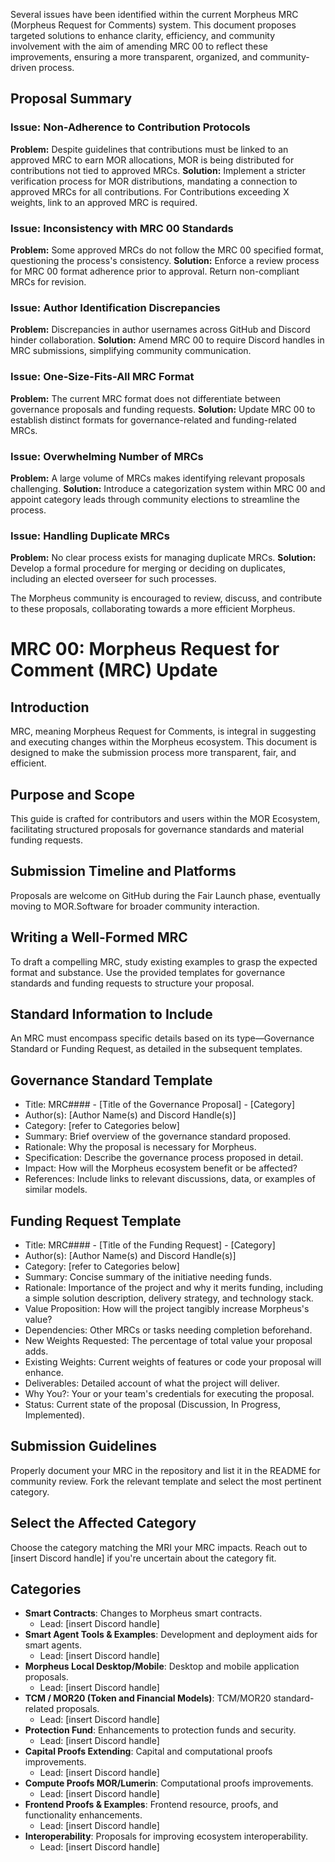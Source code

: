 Several issues have been identified within the current Morpheus MRC (Morpheus Request for Comments) system. This document proposes targeted solutions to enhance clarity, efficiency, and community involvement with the aim of amending MRC 00 to reflect these improvements, ensuring a more transparent, organized, and community-driven process.

## Proposal Summary

### Issue: Non-Adherence to Contribution Protocols
**Problem:** Despite guidelines that contributions must be linked to an approved MRC to earn MOR allocations, MOR is being distributed for contributions not tied to approved MRCs.
**Solution:** Implement a stricter verification process for MOR distributions, mandating a connection to approved MRCs for all contributions. For Contributions exceeding X weights, link to an approved MRC is required.

### Issue: Inconsistency with MRC 00 Standards
**Problem:** Some approved MRCs do not follow the MRC 00 specified format, questioning the process's consistency.
**Solution:** Enforce a review process for MRC 00 format adherence prior to approval. Return non-compliant MRCs for revision.

### Issue: Author Identification Discrepancies
**Problem:** Discrepancies in author usernames across GitHub and Discord hinder collaboration.
**Solution:** Amend MRC 00 to require Discord handles in MRC submissions, simplifying community communication.

### Issue: One-Size-Fits-All MRC Format
**Problem:** The current MRC format does not differentiate between governance proposals and funding requests.
**Solution:** Update MRC 00 to establish distinct formats for governance-related and funding-related MRCs.

### Issue: Overwhelming Number of MRCs
**Problem:** A large volume of MRCs makes identifying relevant proposals challenging.
**Solution:** Introduce a categorization system within MRC 00 and appoint category leads through community elections to streamline the process.

### Issue: Handling Duplicate MRCs
**Problem:** No clear process exists for managing duplicate MRCs.
**Solution:** Develop a formal procedure for merging or deciding on duplicates, including an elected overseer for such processes.

The Morpheus community is encouraged to review, discuss, and contribute to these proposals, collaborating towards a more efficient Morpheus. 

# MRC 00: Morpheus Request for Comment (MRC) Update

## Introduction
MRC, meaning Morpheus Request for Comments, is integral in suggesting and executing changes within the Morpheus ecosystem. This document is designed to make the submission process more transparent, fair, and efficient.

## Purpose and Scope
This guide is crafted for contributors and users within the MOR Ecosystem, facilitating structured proposals for governance standards and material funding requests.

## Submission Timeline and Platforms
Proposals are welcome on GitHub during the Fair Launch phase, eventually moving to MOR.Software for broader community interaction.

## Writing a Well-Formed MRC
To draft a compelling MRC, study existing examples to grasp the expected format and substance. Use the provided templates for governance standards and funding requests to structure your proposal.

## Standard Information to Include
An MRC must encompass specific details based on its type—Governance Standard or Funding Request, as detailed in the subsequent templates.

## Governance Standard Template

- Title: MRC#### - [Title of the Governance Proposal] - [Category]
- Author(s): [Author Name(s) and Discord Handle(s)]
- Category: [refer to Categories below]
- Summary: Brief overview of the governance standard proposed.
- Rationale: Why the proposal is necessary for Morpheus.
- Specification: Describe the governance process proposed in detail.
- Impact: How will the Morpheus ecosystem benefit or be affected?
- References: Include links to relevant discussions, data, or examples of similar models.

## Funding Request Template

- Title: MRC#### - [Title of the Funding Request] - [Category]
- Author(s): [Author Name(s) and Discord Handle(s)]
- Category: [refer to Categories below]
- Summary: Concise summary of the initiative needing funds.
- Rationale: Importance of the project and why it merits funding, including a simple solution description, delivery strategy, and technology stack.
- Value Proposition: How will the project tangibly increase Morpheus's value?
- Dependencies: Other MRCs or tasks needing completion beforehand.
- New Weights Requested: The percentage of total value your proposal adds.
- Existing Weights: Current weights of features or code your proposal will enhance.
- Deliverables: Detailed account of what the project will deliver.
- Why You?: Your or your team's credentials for executing the proposal.
- Status: Current state of the proposal (Discussion, In Progress, Implemented).

## Submission Guidelines
Properly document your MRC in the repository and list it in the README for community review. Fork the relevant template and select the most pertinent category.

## Select the Affected Category
Choose the category matching the MRI your MRC impacts. Reach out to [insert Discord handle] if you're uncertain about the category fit.

## Categories

- **Smart Contracts**: Changes to Morpheus smart contracts.
  - Lead: [insert Discord handle]
- **Smart Agent Tools & Examples**: Development and deployment aids for smart agents.
  - Lead: [insert Discord handle]
- **Morpheus Local Desktop/Mobile**: Desktop and mobile application proposals.
  - Lead: [insert Discord handle]
- **TCM / MOR20 (Token and Financial Models)**: TCM/MOR20 standard-related proposals.
  - Lead: [insert Discord handle]
- **Protection Fund**: Enhancements to protection funds and security.
  - Lead: [insert Discord handle]
- **Capital Proofs Extending**: Capital and computational proofs improvements.
  - Lead: [insert Discord handle]
- **Compute Proofs MOR/Lumerin**: Computational proofs improvements.
  - Lead: [insert Discord handle]
- **Frontend Proofs & Examples**: Frontend resource, proofs, and functionality enhancements.
  - Lead: [insert Discord handle]
- **Interoperability**: Proposals for improving ecosystem interoperability.
  - Lead: [insert Discord handle]




